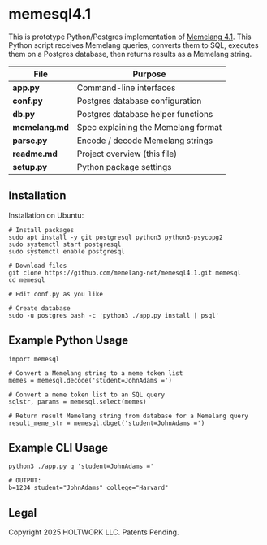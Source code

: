 # memesql4.1

This is prototype Python/Postgres implementation of [Memelang 4.1](memelang.md). This Python script receives Memelang queries, converts them to SQL, executes them on a Postgres database, then returns results as a Memelang string.

| File | Purpose |
|------|---------------------------------------------------------------------|
| **app.py** | Command-line interfaces |
| **conf.py** | Postgres database configuration |
| **db.py** | Postgres database helper functions |
| **memelang.md** | Spec explaining the Memelang format |
| **parse.py** | Encode / decode Memelang strings |
| **readme.md** | Project overview (this file) |
| **setup.py** | Python package settings |

## Installation

Installation on Ubuntu:

	# Install packages
	sudo apt install -y git postgresql python3 python3-psycopg2
	sudo systemctl start postgresql
	sudo systemctl enable postgresql
	
	# Download files
	git clone https://github.com/memelang-net/memesql4.1.git memesql
	cd memesql

	# Edit conf.py as you like

	# Create database
	sudo -u postgres bash -c 'python3 ./app.py install | psql'

## Example Python Usage

	import memesql

	# Convert a Memelang string to a meme token list
	memes = memesql.decode('student=JohnAdams =')

	# Convert a meme token list to an SQL query
	sqlstr, params = memesql.select(memes)

	# Return result Memelang string from database for a Memelang query
	result_meme_str = memesql.dbget('student=JohnAdams =')

## Example CLI Usage

	python3 ./app.py q 'student=JohnAdams ='

	# OUTPUT:
	b=1234 student="JohnAdams" college="Harvard"

## Legal

Copyright 2025 HOLTWORK LLC. Patents Pending.